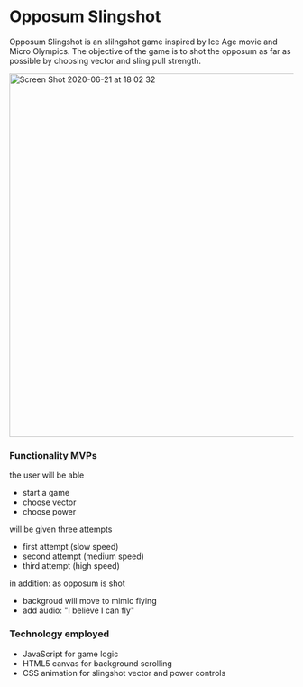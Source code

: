 # Opposum Slingshot

Opposum Slingshot is an slilngshot game inspired by Ice Age movie and Micro Olympics. The objective of the game is to shot the opposum as far as possible by choosing vector and sling pull strength.

<img width="644" alt="Screen Shot 2020-06-21 at 18 02 32" src="https://user-images.githubusercontent.com/59717705/85236192-9c583600-b3e9-11ea-8a98-94e1f393e351.png">

### Functionality MVPs

  the user will be able 
  - start a game 
  - choose vector
  - choose power
  
  will be given three attempts 
  - first attempt (slow speed)
  - second attempt (medium speed)
  - third attempt (high speed)
  
  in addition: as opposum is shot
  - backgroud will move to mimic flying 
  - add audio: "I believe I can fly"


### Technology employed 
  - JavaScript for game logic
  - HTML5 canvas for background scrolling
  - CSS animation for slingshot vector and power controls
  
  
 
